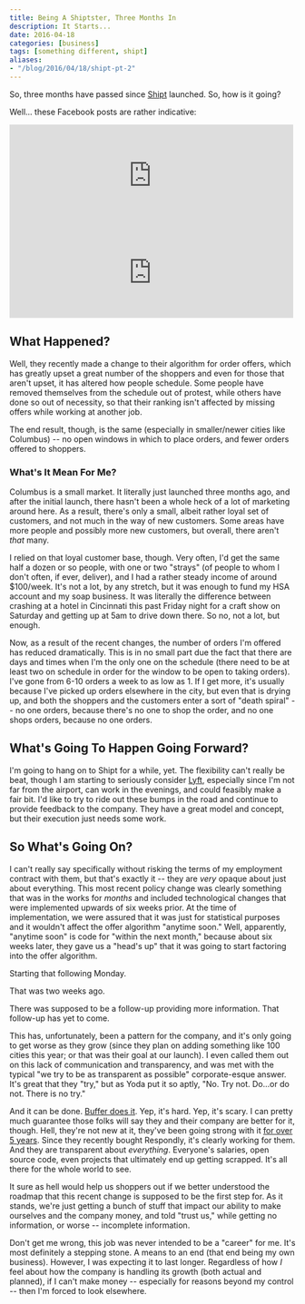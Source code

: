 ```yaml
---
title: Being A Shiptster, Three Months In
description: It Starts...
date: 2016-04-18
categories: [business]
tags: [something different, shipt]
aliases:
- "/blog/2016/04/18/shipt-pt-2"
---
```


So, three months have passed since [Shipt](https://www.shipt.com/) launched. So, how is it going?

Well... these Facebook posts are rather indicative:

<iframe src="https://www.facebook.com/plugins/post.php?href=https%3A%2F%2Fwww.facebook.com%2FShipttoday%2Fposts%2F541092312740359&width=500" width="500" height="180" style="border:none;overflow:hidden" scrolling="no" frameborder="0" allowTransparency="true"></iframe>

<iframe src="https://www.facebook.com/plugins/post.php?href=https%3A%2F%2Fwww.facebook.com%2FShipttoday%2Fposts%2F540685849447672&width=500" width="500" height="161" style="border:none;overflow:hidden" scrolling="no" frameborder="0" allowTransparency="true"></iframe>

## What Happened?

Well, they recently made a change to their algorithm for order offers, which has greatly upset a great number of the shoppers and even for those that aren't upset, it has altered how people schedule. Some people have removed themselves from the schedule out of protest, while others have done so out of necessity, so that their ranking isn't affected by missing offers while working at another job.

The end result, though, is the same (especially in smaller/newer cities like Columbus) -- no open windows in which to place orders, and fewer orders offered to shoppers.

### What's It Mean For Me?

Columbus is a small market. It literally just launched three months ago, and after the initial launch, there hasn't been a whole heck of a lot of marketing around here. As a result, there's only a small, albeit rather loyal set of customers, and not much in the way of new customers. Some areas have more people and possibly more new customers, but overall, there aren't *that* many.

I relied on that loyal customer base, though. Very often, I'd get the same half a dozen or so people, with one or two "strays" (of people to whom I don't often, if ever, deliver), and I had a rather steady income of around $100/week. It's not a lot, by any stretch, but it was enough to fund my HSA account and my soap business. It was literally the difference between crashing at a hotel in Cincinnati this past Friday night for a craft show on Saturday and getting up at 5am to drive down there. So no, not a lot, but enough.

Now, as a result of the recent changes, the number of orders I'm offered has reduced dramatically. This is in no small part due the fact that there are days and times when I'm the only one on the schedule (there need to be at least two on schedule in order for the window to be open to taking orders). I've gone from 6-10 orders a week to as low as 1. If I get more, it's usually because I've picked up orders elsewhere in the city, but even that is drying up, and both the shoppers and the customers enter a sort of "death spiral" -- no one orders, because there's no one to shop the order, and no one shops orders, because no one orders.

## What's Going To Happen Going Forward?

I'm going to hang on to Shipt for a while, yet. The flexibility can't really be beat, though I am starting to seriously consider [Lyft](https://www.lyft.com/cities/columbus), especially since I'm not far from the airport, can work in the evenings, and could feasibly make a fair bit. I'd like to try to ride out these bumps in the road and continue to provide feedback to the company. They have a great model and concept, but their execution just needs some work.

## So What's Going On?

I can't really say specifically without risking the terms of my employment contract with them, but that's exactly it -- they are *very* opaque about just about everything. This most recent policy change was clearly something that was in the works for *months* and included technological changes that were implemented upwards of six weeks prior. At the time of implementation, we were assured that it was just for statistical purposes and it wouldn't affect the offer algorithm "anytime soon." Well, apparently, "anytime soon" is code for "within the next month," because about six weeks later, they gave us a "head's up" that it was going to start factoring into the offer algorithm.

Starting that following Monday.

That was two weeks ago.

There was supposed to be a follow-up providing more information. That follow-up has yet to come.

This has, unfortunately, been a pattern for the company, and it's only going to get worse as they grow (since they plan on adding something like 100 cities this year; or that was their goal at our launch). I even called them out on this lack of communication and transparency, and was met with the typical "we try to be as transparent as possible" corporate-esque answer. It's great that they "try," but as Yoda put it so aptly, "No. Try not. Do...or do not. There is no try."

And it can be done. [Buffer does it](https://buffer.com/transparency). Yep, it's hard. Yep, it's scary. I can pretty much guarantee those folks will say they and their company are better for it, though. Hell, they're not new at it, they've been going strong with it [for over 5 years](https://open.buffer.com/transparency-timeline/). Since they recently bought Respondly, it's clearly working for them. And they are transparent about *everything*. Everyone's salaries, open source code, even projects that ultimately end up getting scrapped. It's all there for the whole world to see.

It sure as hell would help us shoppers out if we better understood the roadmap that this recent change is supposed to be the first step for. As it stands, we're just getting a bunch of stuff that impact our ability to make ourselves and the company money, and told "trust us," while getting no information, or worse -- incomplete information.

Don't get me wrong, this job was never intended to be a "career" for me. It's most definitely a stepping stone. A means to an end (that end being my own business). However, I was expecting it to last longer. Regardless of how *I* feel about how the company is handling its growth (both actual and planned), if I can't make money -- especially for reasons beyond my control -- then I'm forced to look elsewhere.
